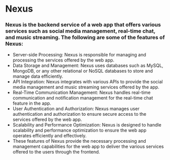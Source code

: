 # Nexus

### Nexus is the backend service of a web app that offers various services such as social media management, real-time chat, and music streaming. The following are some of the features of Nexus:

- Server-side Processing: Nexus is responsible for managing and processing the services offered by the web app.
- Data Storage and Management: Nexus uses databases such as MySQL, MongoDB, or any other relational or NoSQL databases to store and manage data efficiently.
- API Integration: Nexus integrates with various APIs to provide the social media management and music streaming services offered by the app.
- Real-Time Communication Management: Nexus handles real-time communication and notification management for the real-time chat feature in the app.
- User Authentication and Authorization: Nexus manages user authentication and authorization to ensure secure access to the services offered by the web app.
- Scalability and Performance Optimization: Nexus is designed to handle scalability and performance optimization to ensure the web app operates efficiently and effectively.
- These features of Nexus provide the necessary processing and management capabilities for the web app to deliver the various services offered to the users through the frontend.
